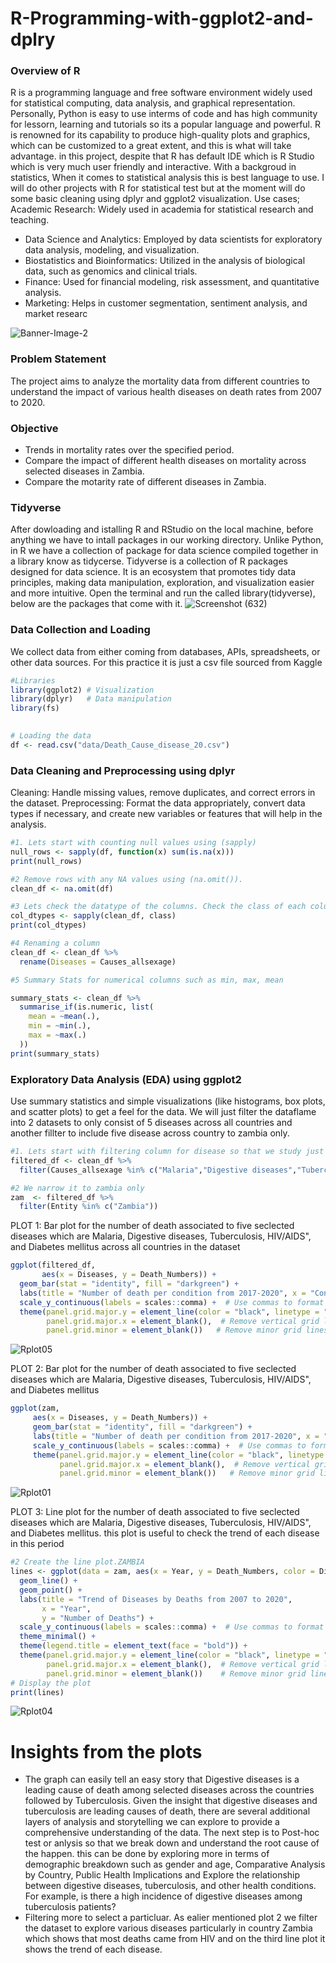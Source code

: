 # R-Programming-with-ggplot2-and-dplry
### Overview of R
R is a programming language and free software environment widely used for statistical computing, data analysis, and graphical representation. Personally, Python is easy to use interms of code and has high community for lessorn, learning and tutorials so its a popular language and powerful. R is renowned for its capability to produce high-quality plots and graphics, which can be customized to a great extent, and this is what will take advantage. in this project, despite that R has default IDE which is R Studio which is very much user friendly and interactive. With a backgroud in statistics, When it comes to statistical analysis this is best language to use. I will do other projects with R for statistical test but at the moment will do some basic cleaning using dplyr and ggplot2 visualization. Use cases;
Academic Research: Widely used in academia for statistical research and teaching.
- Data Science and Analytics: Employed by data scientists for exploratory data analysis, modeling, and visualization.
- Biostatistics and Bioinformatics: Utilized in the analysis of biological data, such as genomics and clinical trials.
- Finance: Used for financial modeling, risk assessment, and quantitative analysis.
- Marketing: Helps in customer segmentation, sentiment analysis, and market researc

![Banner-Image-2](https://github.com/Ackson507/R-Programming-with-ggplot2-and-dplry/assets/84422970/a9bcc4ba-38f8-4768-928d-1b9c46187ed1)


### Problem Statement
The project aims to analyze the mortality data from different countries to understand the impact of various health diseases on death rates from 2007 to 2020.

### Objective
- Trends in mortality rates over the specified period.
- Compare the impact of different health diseases on mortality across selected diseases in Zambia.
- Compare the motarity rate of different diseases in Zambia.

### Tidyverse
After dowloading and istalling R and RStudio on the local machine, before anything we have to intall packages in our working directory. Unlike Python, in R we have a collection of package for data science compiled together in  a library know as tidycerse. Tidyverse is a collection of R packages designed for data science. It is an ecosystem that promotes tidy data principles, making data manipulation, exploration, and visualization easier and more intuitive. Open the terminal and run the called library(tidyverse), below are the packages that come with it.
![Screenshot (632)](https://github.com/Ackson507/R-Programming-with-ggplot2-and-dplry/assets/84422970/6a05eed3-b3e3-4cd5-90f5-70f4a5702de8)

### Data Collection and Loading
We collect data from either coming from databases, APIs, spreadsheets, or other data sources. For this practice it is just a csv file sourced from Kaggle
```R
#Libraries
library(ggplot2) # Visualization
library(dplyr)   # Data manipulation
library(fs)

 
# Loading the data
df <- read.csv("data/Death_Cause_disease_20.csv")

```

### Data Cleaning and Preprocessing using dplyr

Cleaning: Handle missing values, remove duplicates, and correct errors in the dataset.
Preprocessing: Format the data appropriately, convert data types if necessary, and create new variables or features that will help in the analysis.

```r
#1. Lets start with counting null values using (sapply) 
null_rows <- sapply(df, function(x) sum(is.na(x)))
print(null_rows)

#2 Remove rows with any NA values using (na.omit()).
clean_df <- na.omit(df)

#3 Lets check the datatype of the columns. Check the class of each column first
col_dtypes <- sapply(clean_df, class)
print(col_dtypes)

#4 Renaming a column
clean_df <- clean_df %>%
  rename(Diseases = Causes_allsexage)

#5 Summary Stats for numerical columns such as min, max, mean

summary_stats <- clean_df %>%
  summarise_if(is.numeric, list(
    mean = ~mean(.),
    min = ~min(.),
    max = ~max(.)
  ))
print(summary_stats)

```

### Exploratory Data Analysis (EDA) using ggplot2
Use summary statistics and simple visualizations (like histograms, box plots, and scatter plots) to get a feel for the data. We will just filter the dataflame into 2 datasets to only consist of 5 diseases across all countries and another fillter to include five disease across country to zambia only.

```r
#1. Lets start with filtering column for disease so that we study just five condition in our df_clean
filtered_df <- clean_df %>%
  filter(Causes_allsexage %in% c("Malaria","Digestive diseases","Tuberculosis","HIV/AIDS","Diabetes mellitus"))

#2 We narrow it to zambia only
zam  <- filtered_df %>%
  filter(Entity %in% c("Zambia"))
```

PLOT 1: Bar plot  for the number of death associated to five seclected diseases which are Malaria, Digestive diseases, Tuberculosis, HIV/AIDS", and Diabetes mellitus across all countries in the dataset
```r
ggplot(filtered_df, 
       aes(x = Diseases, y = Death_Numbers)) +
  geom_bar(stat = "identity", fill = "darkgreen") +
  labs(title = "Number of death per condition from 2017-2020", x = "Conditions", y = "Number of deaths") +
  scale_y_continuous(labels = scales::comma) +  # Use commas to format y-axis labels
  theme(panel.grid.major.y = element_line(color = "black", linetype = "dotted"),  # Customize horizontal grid lines
        panel.grid.major.x = element_blank(),  # Remove vertical grid lines
        panel.grid.minor = element_blank())   # Remove minor grid lines

```
![Rplot05](https://github.com/Ackson507/R-Programming-with-ggplot2-and-dplry/assets/84422970/dc3b02e7-ec6e-47be-ac6c-53cba599dd2c)

PLOT 2: Bar plot for the number of death associated to five seclected diseases which are Malaria, Digestive diseases, Tuberculosis, HIV/AIDS", and Diabetes mellitus
```r
ggplot(zam, 
     aes(x = Diseases, y = Death_Numbers)) +
     geom_bar(stat = "identity", fill = "darkgreen") +
     labs(title = "Number of death per condition from 2017-2020", x = "Conditions", y = "Number of deaths") +
     scale_y_continuous(labels = scales::comma) +  # Use commas to format y-axis labels
     theme(panel.grid.major.y = element_line(color = "black", linetype = "dotted"),  # Customize horizontal grid lines
           panel.grid.major.x = element_blank(),  # Remove vertical grid lines
           panel.grid.minor = element_blank())   # Remove minor grid lines
```
![Rplot01](https://github.com/Ackson507/R-Programming-with-ggplot2-and-dplry/assets/84422970/44cd64d7-1b12-44f3-ab97-ef6d31914e72)


PLOT 3: Line plot for the number of death associated to five seclected diseases which are Malaria, Digestive diseases, Tuberculosis, HIV/AIDS", and Diabetes mellitus. this plot is useful to check the trend of each disease in this period
```r
#2 Create the line plot.ZAMBIA
lines <- ggplot(data = zam, aes(x = Year, y = Death_Numbers, color = Diseases)) +
  geom_line() +
  geom_point() +
  labs(title = "Trend of Diseases by Deaths from 2007 to 2020",
       x = "Year",
       y = "Number of Deaths") +
  scale_y_continuous(labels = scales::comma) +  # Use commas to format y-axis labels
  theme_minimal() +
  theme(legend.title = element_text(face = "bold")) +
  theme(panel.grid.major.y = element_line(color = "black", linetype = "dotted"),  # Customize horizontal grid lines
        panel.grid.major.x = element_blank(),  # Remove vertical grid lines
        panel.grid.minor = element_blank())    # Remove minor grid lines
# Display the plot
print(lines)
```
![Rplot04](https://github.com/Ackson507/R-Programming-with-ggplot2-and-dplry/assets/84422970/1adc44a4-2355-409d-9171-7f376eb5f230)

# Insights from the plots
-  The graph can easily tell an easy story that Digestive diseases is a leading cause of death among selected diseases across the countries followed by Tuberculosis. Given the insight that digestive diseases and tuberculosis are leading causes of death, there are several additional layers of analysis and storytelling we can explore to provide a comprehensive understanding of the data. The next step is to Post-hoc test or anlysis so that we break down and understand the root cause of the happen. this can be done by exploring more in terms of demographic breakdown such as gender and age, Comparative Analysis by Country, Public Health Implications and Explore the relationship between digestive diseases, tuberculosis, and other health conditions. For example, is there a high incidence of digestive diseases among tuberculosis patients?
-  Filtering more to select a particluar. As ealier mentioned plot 2 we filter the dataset to explore various diseases particularly in country Zambia which shows that most deaths came from HIV and on the third line plot it shows the trend of each disease.













